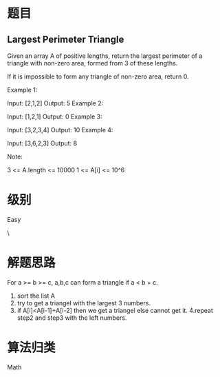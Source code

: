 # 题目
## Largest Perimeter Triangle
Given an array A of positive lengths, return the largest perimeter of a triangle with non-zero area, formed from 3 of these lengths.

If it is impossible to form any triangle of non-zero area, return 0.

 

Example 1:

Input: [2,1,2]
Output: 5
Example 2:

Input: [1,2,1]
Output: 0
Example 3:

Input: [3,2,3,4]
Output: 10
Example 4:

Input: [3,6,2,3]
Output: 8


Note:

3 <= A.length <= 10000
1 <= A[i] <= 10^6



# 级别 
Easy

\

# 解题思路

For a >= b >= c, a,b,c can form a triangle if a < b + c.
1. sort the list A
2. try to get a triangel with the largest 3 numbers.
3. if A[i]<A[i-1]+A[i-2] then we get a triangel
else cannot get it.
4.repeat step2 and step3 with the left numbers.




# 算法归类
Math

